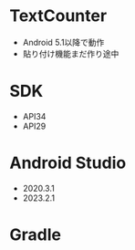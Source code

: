 # TextCounter
- Android 5.1以降で動作
- 貼り付け機能まだ作り途中
# SDK 
- API34
- API29
# Android Studio
- 2020.3.1
- 2023.2.1
# Gradle
